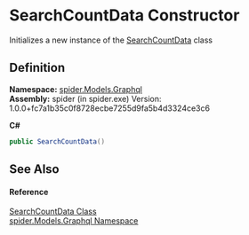 # SearchCountData Constructor


Initializes a new instance of the <a href="92f54735-da70-d60f-2b91-b2030292c066">SearchCountData</a> class



## Definition
**Namespace:** <a href="a7324a28-4f46-beaa-9269-26a8fa385391">spider.Models.Graphql</a>  
**Assembly:** spider (in spider.exe) Version: 1.0.0+fc7a1b35c0f8728ecbe7255d9fa5b4d3324ce3c6

**C#**
``` C#
public SearchCountData()
```



## See Also


#### Reference
<a href="92f54735-da70-d60f-2b91-b2030292c066">SearchCountData Class</a>  
<a href="a7324a28-4f46-beaa-9269-26a8fa385391">spider.Models.Graphql Namespace</a>  
